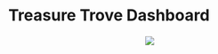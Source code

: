 # Treasure Trove Dashboard

<p align="center" >&nbsp;<img align="center" src="https://user-images.githubusercontent.com/64256552/171829493-4c77574d-ceb5-43ed-a1e7-711b8c8eaf33.gif" /></p>
